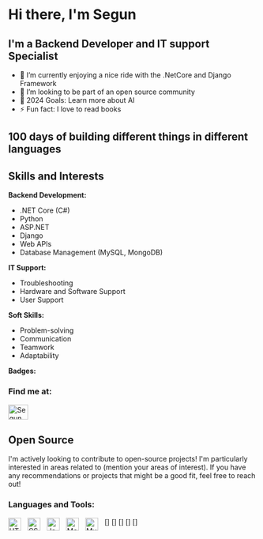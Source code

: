 # Hi there, I'm Segun

## I'm a Backend Developer and IT support Specialist

- 🌱 I’m currently enjoying a nice ride with the .NetCore and Django Framework
- 👯 I’m looking to be part of an open source community 
- 🥅 2024 Goals: Learn more about AI
- ⚡ Fun fact: I love to read books

## 100 days of building different things in different languages

## Skills and Interests

**Backend Development:**

* .NET Core (C#)
* Python
* ASP.NET
* Django
* Web APIs
* Database Management (MySQL, MongoDB)

**IT Support:**

* Troubleshooting
* Hardware and Software Support
* User Support

**Soft Skills:**

* Problem-solving
* Communication
* Teamwork
* Adaptability

**Badges:** 


### Find me at:
<a href="https://www.linkedin.com/in/obasootosegun/" target="blank"><img align="center" src="https://raw.githubusercontent.com/rahuldkjain/github-profile-readme-generator/master/src/images/icons/Social/linked-in-alt.svg" alt="Segun Obasooto" height="30" width="40" /></a>

## Open Source

I'm actively looking to contribute to open-source projects! I'm particularly interested in areas related to (mention your areas of interest). If you have any recommendations or projects that might be a good fit, feel free to reach out!

### Languages and Tools:

[<img align="left" alt="HTML5" width="26px" src="https://cdn.jsdelivr.net/gh/devicons/devicon/icons/html5/html5-original.svg" style="padding-right:10px;" />]
[<img align="left" alt="CSS3" width="26px" src="https://cdn.jsdelivr.net/gh/devicons/devicon/icons/css3/css3-original.svg" style="padding-right:10px;" />]
[<img align="left" alt="JavaScript" width="26px" src="https://cdn.jsdelivr.net/gh/devicons/devicon/icons/javascript/javascript-original.svg" style="padding-right:10px;" />]
[<img align="left" alt="MongoDB" width="26px" src="https://cdn.jsdelivr.net/gh/devicons/devicon/icons/mongodb/mongodb-original.svg" style="padding-right:10px;" />]
[<img align="left" alt="MySQL" width="26px" src="https://cdn.jsdelivr.net/gh/devicons/devicon/icons/mysql/mysql-original.svg" style="padding-right:10px;" />]






